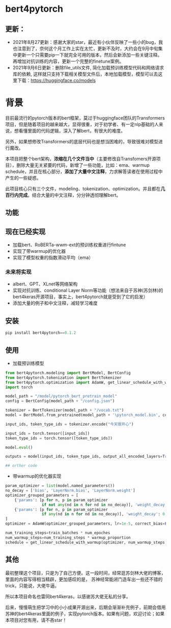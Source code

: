 # bert4pytorch

## 更新：

- 2021年8月27更新：感谢大家的star，最近有小伙伴反映了一些小的bug，我也注意到了，奈何这个月工作上实在太忙，更新不及时，大约会在9月中旬集中更新一个只需要pip一下就完全可用的版本，然后会新添加一些关键注释。
再增加对抗训练的内容，更新一个完整的finetune案例。
- 2021年9月6日更新：删除file_utils文件, 简化加载预训练模型代码和网络请求库的依赖, 这样就只支持下载相关模型文件后，本地加载模型，模型可以去这里下载：https://huggingface.co/models

# 背景

目前最流行的pytorch版本的bert框架，莫过于huggingface团队的Transformers项目，但是随着项目的越来越大，显得很重，对于初学者、有一定nlp基础的人来说，想看懂里面的代码逻辑，深入了解bert，有很大的难度。

另外，如果想修改Transformers的底层代码也是想当困难的，导致很难对模型进行魔改。

本项目把整个bert架构，**浓缩在几个文件当中**（主要修改自Transfomers开源项目），删除大量无关紧要的代码，新增了一些功能，比如：ema、warmup schedule，并且在核心部分，**添加了大量中文注释**，力求解答读者在使用过程中产生的一些疑惑。

此项目核心只有三个文件，modeling、tokenization、optimization。并且都在**几百行内完成**。结合大量的中文注释，分分钟透彻理解bert。

## 功能

## 现在已经实现

- 加载bert、RoBERTa-wwm-ext的预训练权重进行fintune
- 实现了带warmup的优化器
- 实现了模型权重的指数滑动平均（ema）

### 未来将实现

- albert、GPT、XLnet等网络架构
- 实现对抗训练、conditional Layer Norm等功能（想法来自于苏神(苏剑林)的bert4keras开源项目，事实上，bert4pytorch就是受到了它的启发）
- 添加大量的例子和中文注释，减轻学习难度

## 安装

```python
pip install bert4pytorch==0.1.2
```

## 使用

- 加载预训练模型

```python
from bert4pytorch.modeling import BertModel, BertConfig
from bert4pytorch.tokenization import BertTokenizer
from bert4pytorch.optimization import AdamW, get_linear_schedule_with_warmup
import torch

model_path = "/model/pytorch_bert_pretrain_model"
config = BertConfig(model_path + "/config.json")

tokenizer = BertTokenizer(model_path + "/vocab.txt")
model = BertModel.from_pretrained(model_path + '\pytorch_model.bin', config)

input_ids, token_type_ids = tokenizer.encode("今天很开心")

input_ids = torch.tensor([input_ids])
token_type_ids = torch.tensor([token_type_ids])

model.eval()

outputs = model(input_ids, token_type_ids, output_all_encoded_layers=True)

## orther code
```

- 带warmup的优化器实现

```python
param_optimizer = list(model.named_parameters())
no_decay = ['bias', 'LayerNorm.bias', 'LayerNorm.weight']
optimizer_grouped_parameters = [
    {'params': [p for n, p in param_optimizer
                if not any(nd in n for nd in no_decay)], 'weight_decay': 0.01},
    {'params': [p for n, p in param_optimizer
                if any(nd in n for nd in no_decay)], 'weight_decay': 0.0}
]
optimizer = AdamW(optimizer_grouped_parameters, lr=1e-5, correct_bias=False)

num_training_steps=train_batches * num_epoches
num_warmup_steps=num_training_steps * warmup_proportion
schedule = get_linear_schedule_with_warmup(optimizer, num_warmup_steps, num_training_steps)
```

## 其他

最初整理这个项目，只是为了自己方便。这一段时间，经常逛苏剑林大佬的博客，里面的内容写得相当精辟，更加感叹的是， 苏神经常能闭门造车出一些还不错的trick，只能说，大佬牛逼。

所以本项目命名也雷同bert4keras，以感谢苏大佬无私的分享。

后来，慢慢萌生把学习中的小小成果开源出来，后期会渐渐补充例子，前期会借用苏神的bert4keras里面的例子，实现pytorch版本。如果有问题，欢迎讨论；如果本项目对您有用，请不吝star！
